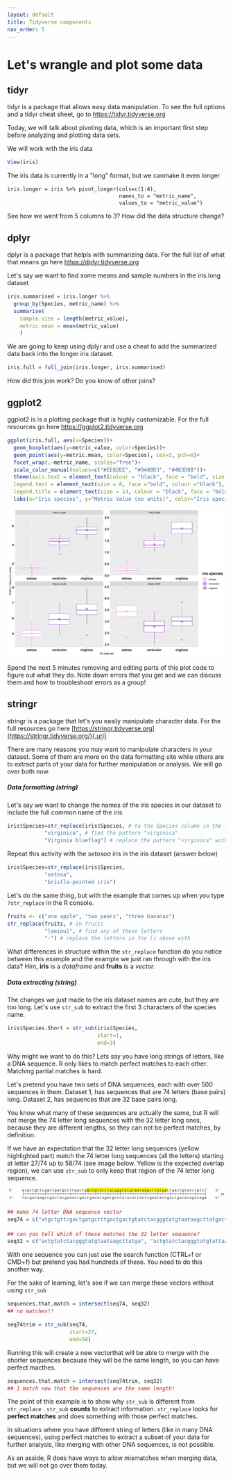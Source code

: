 ```yaml
---
layout: default
title: Tidyverse components
nav_order: 5
---
```


# Let's wrangle and plot some data

## tidyr

tidyr is a package that allows easy data manipulation. To see the full options and a tidyr cheat sheet, go to <https://tidyr.tidyverse.org>

Today, we will talk about pivoting data, which is an important first step before analyzing and plotting data sets.

We will work with the iris data

``` r
View(iris)
```

The iris data is currently in a "long" format, but we canmake it even longer

```{r}
iris.longer = iris %>% pivot_longer(cols=c(1:4), 
                                    names_to = "metric_name",
                                    values_to = "metric_value")

```

See how we went from 5 columns to 3? How did the data structure change?

## dplyr

dplyr is a package that helpls with summarizing data. For the full list of what that means go here <https://dplyr.tidyverse.org>

Let's say we want to find some means and sample numbers in the iris.long dataset

```r
iris.summarised = iris.longer %>% 
  group_by(Species, metric_name) %>%
  summarise(
    sample.size = length(metric_value),
    metric.mean = mean(metric_value) 
    )
```

We are going to keep using dplyr and use a cheat to add the summarized data back into the longer iris dataset.

```r
iris.full = full_join(iris.longer, iris.summarised)

```

How did this join work? Do you know of other joins?

## ggplot2

ggplot2 is is a plotting package that is highly customizable. For the full resources go here <https://ggplot2.tidyverse.org>

```r
ggplot(iris.full, aes(x=Species))+
  geom_boxplot(aes(y=metric_value, color=Species))+
  geom_point(aes(y=metric.mean, color=Species), cex=3, pch=8)+
  facet_wrap(.~metric_name, scales="free")+
  scale_color_manual(values=c("#EE82EE", "#9400D3", "#483D8B"))+
  theme(axis.text = element_text(colour = "black", face = "bold", size = 12),
  legend.text = element_text(size = 8, face ="bold", colour ="black"),
  legend.title = element_text(size = 14, colour = "black", face = "bold"))+
  labs(x="Iris species", y="Metric Value (no units)", color="Iris species")
```

![](images/iris_plot.png)

Spend the next 5 minutes removing and editing parts of this plot code to figure out what they do. Note down errors that you get and we can discuss them and how to troubleshoot errors as a group!

## stringr

stringr is a package that let's you easily manipulate character data. For the full resources go here [https://stringr.tidyverse.org](https://stringr.tidyverse.org/){.uri}

There are many reasons you may want to manipulate characters in your dataset. Some of them are more on the data formatting site while others are to extract parts of your data for further manipulation or analysis. We will go over both now.

##### Data formatting (string)

Let's say we want to change the names of the iris species in our dataset to include the full common name of the iris.

```r
iris$Species=str_replace(iris$Species, # to the Species column in the iris dataframe
            "virginica", # find the pattern "virginica"
            "Virginia blueflag") # replace the pattern "virginica" with "Virginia blueflag"
```

Repeat this activity with the *setosoa* iris in the iris dataset (answer below)

```r
iris$Species=str_replace(iris$Species, 
            "setosa", 
            "bristle-pointed iris")
```

Let's do the same thing, but with the example that comes up when you type `?str_replace` in the R console.

```r
fruits <- c("one apple", "two pears", "three bananas")
str_replace(fruits, # in fruits
            "[aeiou]", # find any of these letters
            "-") # replace the letters in the [] above with 
```

What differences in structure within the `str_replace` function do you notice between this example and the example we just ran through with the iris data? Hint, **iris** is a *dataframe* and **fruits** is a *vector.*

##### Data extracting (string)

The changes we just made to the iris dataset names are cute, but they are too long. Let's use `str_sub` to extract the first 3 characters of the species name.

```r
iris$Species.Short = str_sub(iris$Species,
                             start=1,
                             end=3)
```

Why might we want to do this? Lets say you have long strings of letters, like a DNA sequence. R only likes to match perfect matches to each other. Matching partial matches is hard.

Let's pretend you have two sets of DNA sequences, each with over 500 sequences in them. Dataset 1, has sequences that are 74 letters (base pairs) long. Dataset 2, has sequences that are 32 base pairs long.

You know what many of these sequences are actually the same, but R will not merge the 74 letter long sequences with the 32 letter long ones, because they are different lengths, so they can not be perfect matches, by definition.

If we have an expectation that the 32 letter long sequences (yellow highlighted part) match the 74 letter long sequences (all the letters) starting at letter 27/74 up to 58/74 (see image below. Yellow is the expected overlap region), we can use `str_sub` to only keep that region of the 74 letter long sequence.

![](images/dna.png)

```r
## make 74 letter DNA sequence vector
seq74 = c("atgctgttcgactgatgctttgactgactgtatctacgggtatgtaataagcttatgactgactgtatctgtct","atgctgttcgactgatgctttgactgactgtatctaccggtatgtaataagcttatgactgactgtatctgtct","atgctgttcgactgatgctttgactgaccgtatctacgggtatgtaataagcttatgactgactgtatctgtct","atgctgttcgactgatgctttgactgactgtatctacttgtatgtaataagcttatgactgactgtatctgtct","atgctgttcgactgatgctttgactgactgtatctacttctatgtaataagcttatgactgactgtatctgtct","atgctgttcgactgatgctttgactgactatatctacttgtatgtaataagcttatgactgactgtatctgtct")

## can you tell which of these matches the 32 letter sequence?
seq32 = c("actgtatctacgggtatgtaataagcttatga", "actgtatctacgggtatgtattaagcttatga", "actgtatctacgcgtatgtaataagcttatga")

```

With one sequence you can just use the search function (CTRL+f or CMD+f) but pretend you had hundreds of these. You need to do this another way.

For the sake of learning, let's see if we can merge these vectors without using `str_sub`

```r
sequences.that.match = intersect(seq74, seq32)
## no matches!! 
```

```r
seq74trim = str_sub(seq74,
                    start=27,
                    end=58)
```

Running this will create a new vectorthat will be able to merge with the shorter sequences because they will be the same length, so you can have perfect macthes.

```r
sequences.that.match = intersect(seq74trim, seq32)
## 1 match now that the sequences are the same length!

```

The point of this example is to show why `str_sub` is different from `str_replace` . `str_sub` **counts** to extract information. `str_replace` looks for **perfect matches** and does something with those perfect matches.

In situations where you have different string of letters (like in many DNA sequences), using perfect matches to extract a subset of your data for further analysis, like merging with other DNA sequences, is not possible.

As an asside, R does have ways to allow mismatches when merging data, but we will not go over them today.
